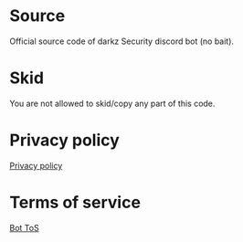 # Source
Official source code of darkz Security discord bot (no bait).

# Skid
You are not allowed to skid/copy any part of this code.

# Privacy policy
[Privacy policy](https://docs.google.com/document/d/1ePlskdjmgLfvt1Jg0nHsr2Vwd55fPDahIk8Qm1C1PvA/edit?usp=drivesdk)

# Terms of service
[Bot ToS](https://docs.google.com/document/d/1w7i9mkymsDTkYk8sd7NuQFZn0fFOrRzqUfoXy9FpawU/edit?usp=drivesdk)
